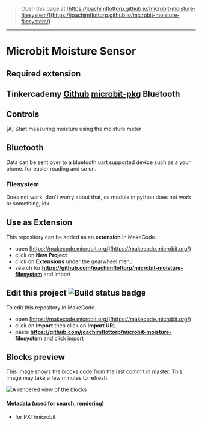 
> Open this page at [https://joachimflottorp.github.io/microbit-moisture-filesystem/](https://joachimflottorp.github.io/microbit-moisture-filesystem/)
----------------------------
# Microbit Moisture Sensor
## Required extension
Tinkercademy
[Github](https://github.com/Tinkertanker/pxt-tinkercademy-tinker-kit)
[microbit-pkg](https://makecode.microbit.org/pkg/Tinkertanker/pxt-tinkercademy-tinker-kit)
Bluetooth
-----------------------------
## Controls
[A] Start measuring moisture using the moisture meter

## Bluetooth
Data can be sent over to a bluetooth uart supported device such as a your phone. for easier reading and so on.

### Filesystem
Does not work, don't worry about that, os module in python does not work or something, idk

## Use as Extension

This repository can be added as an **extension** in MakeCode.

* open [https://makecode.microbit.org/](https://makecode.microbit.org/)
* click on **New Project**
* click on **Extensions** under the gearwheel menu
* search for **https://github.com/joachimflottorp/microbit-moisture-filesystem** and import

## Edit this project ![Build status badge](https://github.com/joachimflottorp/microbit-moisture-filesystem/workflows/MakeCode/badge.svg)

To edit this repository in MakeCode.

* open [https://makecode.microbit.org/](https://makecode.microbit.org/)
* click on **Import** then click on **Import URL**
* paste **https://github.com/joachimflottorp/microbit-moisture-filesystem** and click import

## Blocks preview

This image shows the blocks code from the last commit in master.
This image may take a few minutes to refresh.

![A rendered view of the blocks](https://github.com/joachimflottorp/microbit-moisture-filesystem/raw/master/.github/makecode/blocks.png)

#### Metadata (used for search, rendering)

* for PXT/microbit
<script src="https://makecode.com/gh-pages-embed.js"></script><script>makeCodeRender("{{ site.makecode.home_url }}", "{{ site.github.owner_name }}/{{ site.github.repository_name }}");</script>
